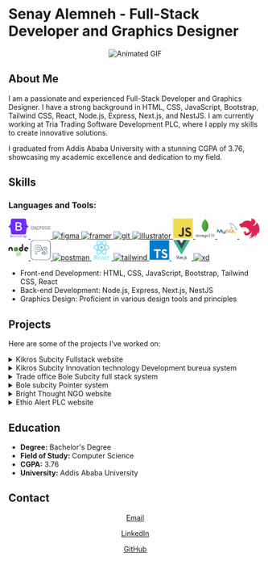 # Senay Alemneh - Full-Stack Developer and Graphics Designer

<p align="center">
  <img src="https://media.giphy.com/media/v1.Y2lkPTc5MGI3NjExMjVmZmY2ZmRmYWY0YmI1MjU1MjJhZmE1OTVkNWFhNTM2NWJlZDIxMQ/qgQUggAC3Pfv687qPC/giphy.gif" alt="Animated GIF" width="200" height="200">
</p>

## About Me

I am a passionate and experienced Full-Stack Developer and Graphics Designer. I have a strong background in HTML, CSS, JavaScript, Bootstrap, Tailwind CSS, React, Node.js, Express, Next.js, and NestJS. I am currently working at Tria Trading Software Development PLC, where I apply my skills to create innovative solutions.

I graduated from Addis Ababa University with a stunning CGPA of 3.76, showcasing my academic excellence and dedication to my field.

## Skills
<h3 align="left">Languages and Tools:</h3>
<p align="left"> <a href="https://getbootstrap.com" target="_blank" rel="noreferrer"> <img src="https://raw.githubusercontent.com/devicons/devicon/master/icons/bootstrap/bootstrap-plain-wordmark.svg" alt="bootstrap" width="40" height="40"/> </a> <a href="https://expressjs.com" target="_blank" rel="noreferrer"> <img src="https://raw.githubusercontent.com/devicons/devicon/master/icons/express/express-original-wordmark.svg" alt="express" width="40" height="40"/> </a> <a href="https://www.figma.com/" target="_blank" rel="noreferrer"> <img src="https://www.vectorlogo.zone/logos/figma/figma-icon.svg" alt="figma" width="40" height="40"/> </a> <a href="https://www.framer.com/" target="_blank" rel="noreferrer"> <img src="https://www.vectorlogo.zone/logos/framer/framer-icon.svg" alt="framer" width="40" height="40"/> </a> <a href="https://git-scm.com/" target="_blank" rel="noreferrer"> <img src="https://www.vectorlogo.zone/logos/git-scm/git-scm-icon.svg" alt="git" width="40" height="40"/> </a> <a href="https://www.adobe.com/in/products/illustrator.html" target="_blank" rel="noreferrer"> <img src="https://www.vectorlogo.zone/logos/adobe_illustrator/adobe_illustrator-icon.svg" alt="illustrator" width="40" height="40"/> </a> <a href="https://developer.mozilla.org/en-US/docs/Web/JavaScript" target="_blank" rel="noreferrer"> <img src="https://raw.githubusercontent.com/devicons/devicon/master/icons/javascript/javascript-original.svg" alt="javascript" width="40" height="40"/> </a> <a href="https://www.mongodb.com/" target="_blank" rel="noreferrer"> <img src="https://raw.githubusercontent.com/devicons/devicon/master/icons/mongodb/mongodb-original-wordmark.svg" alt="mongodb" width="40" height="40"/> </a> <a href="https://www.mysql.com/" target="_blank" rel="noreferrer"> <img src="https://raw.githubusercontent.com/devicons/devicon/master/icons/mysql/mysql-original-wordmark.svg" alt="mysql" width="40" height="40"/> </a> <a href="https://nestjs.com/" target="_blank" rel="noreferrer"> <img src="https://raw.githubusercontent.com/devicons/devicon/master/icons/nestjs/nestjs-plain.svg" alt="nestjs" width="40" height="40"/> </a> <a href="https://nodejs.org" target="_blank" rel="noreferrer"> <img src="https://raw.githubusercontent.com/devicons/devicon/master/icons/nodejs/nodejs-original-wordmark.svg" alt="nodejs" width="40" height="40"/> </a> <a href="https://www.photoshop.com/en" target="_blank" rel="noreferrer"> <img src="https://raw.githubusercontent.com/devicons/devicon/master/icons/photoshop/photoshop-line.svg" alt="photoshop" width="40" height="40"/> </a> <a href="https://postman.com" target="_blank" rel="noreferrer"> <img src="https://www.vectorlogo.zone/logos/getpostman/getpostman-icon.svg" alt="postman" width="40" height="40"/> </a> <a href="https://reactjs.org/" target="_blank" rel="noreferrer"> <img src="https://raw.githubusercontent.com/devicons/devicon/master/icons/react/react-original-wordmark.svg" alt="react" width="40" height="40"/> </a> <a href="https://tailwindcss.com/" target="_blank" rel="noreferrer"> <img src="https://www.vectorlogo.zone/logos/tailwindcss/tailwindcss-icon.svg" alt="tailwind" width="40" height="40"/> </a> <a href="https://www.typescriptlang.org/" target="_blank" rel="noreferrer"> <img src="https://raw.githubusercontent.com/devicons/devicon/master/icons/typescript/typescript-original.svg" alt="typescript" width="40" height="40"/> </a> <a href="https://vuejs.org/" target="_blank" rel="noreferrer"> <img src="https://raw.githubusercontent.com/devicons/devicon/master/icons/vuejs/vuejs-original-wordmark.svg" alt="vuejs" width="40" height="40"/> </a> <a href="https://www.adobe.com/products/xd.html" target="_blank" rel="noreferrer"> <img src="https://cdn.worldvectorlogo.com/logos/adobe-xd.svg" alt="xd" width="40" height="40"/> </a> </p>

- Front-end Development: HTML, CSS, JavaScript, Bootstrap, Tailwind CSS, React
- Back-end Development: Node.js, Express, Next.js, NestJS
- Graphics Design: Proficient in various design tools and principles

## Projects

Here are some of the projects I've worked on:

<details>
  <summary>Kikros Subcity Fullstack website</summary>
  
</details>

<details>
  <summary>Kikros Subcity Innovation technology Development bureua system</summary>

</details>

<details>
  <summary>Trade office Bole Subcity full stack system</summary>
 
</details>

<details>
  <summary>Bole subcity Pointer system</summary>
  <p>A brief description of the project, including the technologies used and the role I played.</p>
</details>

<details>
  <summary>Bright Thought NGO website</summary>
 
</details>

<details>
  <summary>Ethio Alert PLC website</summary>
  <p>A brief description of the project, including the technologies used and the role I played.</p>
</details>

## Education

- **Degree:** Bachelor's Degree
- **Field of Study:** Computer Science
- **CGPA:** 3.76
- **University:** Addis Ababa University

## Contact

<p align="center"> <a href="mailto:senayalemneh1992@gmail.com">Email</a> </p> <p align="center"> <a href="https://www.linkedin.com/in/senayalemneh/">LinkedIn</a> </p> <p align="center"> <a href="https://github.com/Senayalemneh">GitHub</a> </p>
